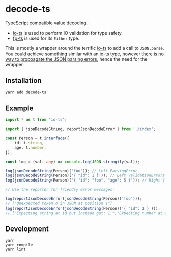 # decode-ts

TypeScript compatible value decoding.

- [io-ts] is used to perform IO validation for type safety.
- [fp-ts] is used for its `Either` type.

This is mostly a wrapper around the terrific [io-ts] to add a call to `JSON.parse`. You could achieve something similar with an io-ts type, however [there is no way to propoagate the JSON parsing errors](https://github.com/gcanti/io-ts/issues/46#issuecomment-305506173), hence the need for the wrapper.

## Installation

``` bash
yarn add decode-ts
```

## Example

``` ts
import * as t from 'io-ts';

import { jsonDecodeString, reportJsonDecodeError } from './index';

const Person = t.interface({
    id: t.string,
    age: t.number,
});

const log = (val: any) => console.log(JSON.stringify(val));

log(jsonDecodeString(Person)('foo')); // Left ParsingError
log(jsonDecodeString(Person)('{ "id": 1 }')); // Left ValidationErrors
log(jsonDecodeString(Person)('{ "id": "foo", "age": 5 }')); // Right { id: 'foo', age: 5 }

// Use the reporter for friendly error messages:

log(reportJsonDecodeError(jsonDecodeString(Person)('foo')));
// ["Unexpected token o in JSON at position 1"]
log(reportJsonDecodeError(jsonDecodeString(Person)('{ "id": 1 }')));
// ["Expecting string at id but instead got: 1.","Expecting number at age but instead got: undefined."]
```

## Development

```
yarn
yarn compile
yarn lint
```

[io-ts]: https://github.com/gcanti/io-ts
[fp-ts]: https://github.com/gcanti/fp-ts
